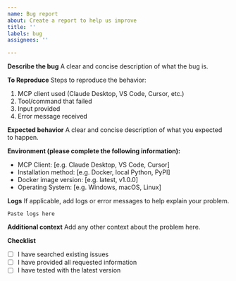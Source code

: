 ```yaml
---
name: Bug report
about: Create a report to help us improve
title: ''
labels: bug
assignees: ''

---
```


**Describe the bug**
A clear and concise description of what the bug is.

**To Reproduce**
Steps to reproduce the behavior:
1. MCP client used (Claude Desktop, VS Code, Cursor, etc.)
2. Tool/command that failed
3. Input provided
4. Error message received

**Expected behavior**
A clear and concise description of what you expected to happen.

**Environment (please complete the following information):**
- MCP Client: [e.g. Claude Desktop, VS Code, Cursor]
- Installation method: [e.g. Docker, local Python, PyPI]
- Docker image version: [e.g. latest, v1.0.0]
- Operating System: [e.g. Windows, macOS, Linux]

**Logs**
If applicable, add logs or error messages to help explain your problem.

```
Paste logs here
```

**Additional context**
Add any other context about the problem here.

**Checklist**
- [ ] I have searched existing issues
- [ ] I have provided all requested information
- [ ] I have tested with the latest version 